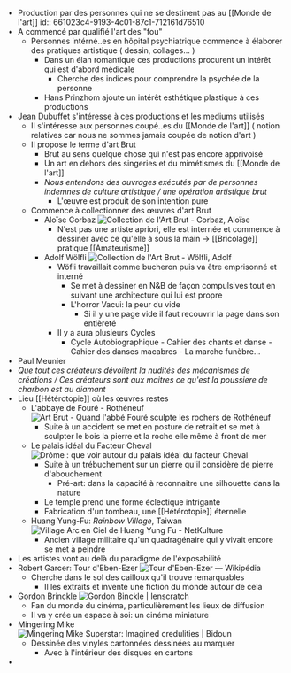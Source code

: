 - Production par des personnes qui ne se destinent pas au [[Monde de l'art]]
  id:: 661023c4-9193-4c01-87c1-712161d76510
- A commencé par qualifié l'art des "fou"
	- Personnes intérné..es en hôpital psychiatrique commence à élaborer des pratiques artistique ( dessin, collages... )
		- Dans un élan romantique ces productions procurent un intérêt qui est d'abord médicale
			- Cherche des indices pour comprendre la psychée de la personne
		- Hans Prinzhom ajoute un intérêt esthétique plastique à ces productions
- Jean Dubuffet s'intéresse à ces productions et les mediums utilisés
	- Il s'intéresse aux personnes coupé..es du [[Monde de l'art]] ( notion relatives car nous ne sommes jamais coupée de notion d'art )
	- Il propose le terme d'art Brut
		- Brut au sens quelque chose qui n'est pas encore apprivoisé
		- Un art en dehors des singeries et du mimétismes du [[Monde de l'art]]
		- *Nous entendons des ouvrages exécutés par de personnes indemnes de culture artistique / une opération artistique brut*
			- L'œuvre est produit de son intention pure
	- Commence à collectionner des œuvres d'art Brut
		- Aloïse Corbaz ![Collection de l'Art Brut - Corbaz, Aloïse](https://www.artbrut.ch/thumbnails/s3/w750/historic/artworks/f0a26215d239962c366af3ed2cff60db.png)
			- N'est pas une artiste apriori, elle est internée et commence à dessiner avec ce qu'elle à sous la main -> [[Bricolage]] pratique [[Amateurisme]]
		- Adolf Wölfli ![Collection de l'Art Brut - Wölfli, Adolf](https://www.artbrut.ch/thumbnails/s3/w750/historic/artworks/d76ded66684d733a7e6b8c7aede445ef.png)
			- Wöfli travaillait comme bucheron puis va être emprisonné et interné
				- Se met à dessiner en N&B de façon compulsives tout en suivant une architecture qui lui est propre
				- L'horror Vacui: la peur du vide
					- Si il y une page vide il faut recouvrir la page dans son entièreté
			- Il y a aura plusieurs Cycles
				- Cycle Autobiographique - Cahier des chants et danse - Cahier des danses macabres - La marche funèbre...
- Paul Meunier
- *Que tout ces créateurs dévoilent la nudités des mécanismes de créations / Ces créateurs sont aux maitres ce qu'est la poussiere de charbon est au diamant*
- Lieu [[Hétérotopie]] où les œuvres restes
	- L'abbaye de Fouré - Rothéneuf ![Art Brut - Quand l'abbé Fouré sculpte les rochers de Rothéneuf](https://www.pleinevie.fr/wp-content/uploads/pleinevie/2015/08/Art-Brut-Quand-l-abbe-Foure-sculpte-les-rochers-de-Rotheneuf-scaled.jpg)
		- Suite à un accident se met en posture de retrait et se met à sculpter le bois la pierre et la roche elle même à front de mer
	- Le palais idéal du Facteur Cheval ![Drôme : que voir autour du palais idéal du facteur Cheval](https://lecaillouauxhiboux.fr/uploads/articles/hauterive/palais-ideal-du-facteur-cheval.jpg)
		- Suite à un trébuchement sur un pierre qu'il considère de pierre d'abouchement
			- Pré-art: dans la capacité à reconnaitre une silhouette dans la nature
		- Le temple prend une forme éclectique intrigante
		- Fabrication d'un tombeau, une [[Hétérotopie]] éternelle
	- Huang Yung-Fu: *Rainbow Village*, Taiwan ![Village Arc en Ciel de Huang Yung Fu - NetKulture](https://www.netkulture.fr/data/images/2022/02/rainbow_village2.jpg)
		- Ancien village militaire qu'un quadragénaire qui y vivait encore se met à peindre
- Les artistes vont au delà du paradigme de l'éxposabilité
- Robert Garcer: Tour d'Eben-Ezer ![Tour d'Eben-Ezer — Wikipédia](https://upload.wikimedia.org/wikipedia/commons/thumb/5/5f/From_the_south_with_stairs_and_door_Eben-Ezer.jpg/260px-From_the_south_with_stairs_and_door_Eben-Ezer.jpg)
	- Cherche dans le sol des cailloux qu'il trouve remarquables
		- Il les extraits et invente une fiction du monde autour de cela
- Gordon Brinckle ![Gordon Binckle | lenscratch](https://lenscratch.files.wordpress.com/2011/09/01_project_ch1_0151a1.jpg)
	- Fan du monde du cinéma, particulièrement les lieux de diffusion
	- Il va y crée un espace à soi: un cinéma miniature
- Mingering Mike ![Mingering Mike Superstar: Imagined credulities | Bidoun](https://public.bidoun.org/images/2015/10/mingeringmike_1_feature.jpg)
	- Dessinée des vinyles cartonnées dessinées au marquer
		- Avec à l'intérieur des disques en cartons
-